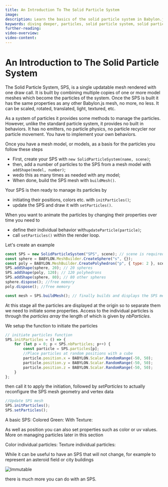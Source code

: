 ```yaml
---
title: An Introduction To The Solid Particle System
image: 
description: Learn the basics of the solid particle system in Babylon.js.
keywords: diving deeper, particles, solid particle system, solid particles
further-reading:
video-overview:
video-content:
---
```


# An Introduction to The Solid Particle System

The Solid Particle System, SPS, is a single updatable mesh rendered with one draw call. It is built by combining multiple copies of one or more model meshes which become the particles of the system. Once the SPS is built it has the same properties as any other Babylon.js mesh, no more, no less. It can be scaled, rotated, translated, light, textured, etc.

As a system of particles it provides some methods to manage the particles. However, unlike the standard particle system, it provides no built in behaviors. It has no emitters, no particle physics, no particle recycler nor particle movement. You have to implement your own behaviors. 

Once you have a mesh model, or models, as a basis for the particles you follow these steps

- First, create your SPS with `new SolidParticleSystem(name, scene)`;
- then, add a number of particles to the SPS from a mesh model with `addShape(model, number)`;
- wedo this as many times as needed with any model;
- When done, build the SPS mesh with `buildMesh()`.

Your SPS is then ready to manage its particles by 

- initiating their positions, colors etc. with `initParticles()`;
- update the SPS and draw it with `setParticles()`.

When you want to animate the particles by changing their properties over time you need to
- define their individual behavior with`updateParticle(particle)`;
- call `setParticles()` within the render loop.

Let's create an example

```javascript
const SPS = new SolidParticleSystem("SPS", scene); // scene is required
const sphere = BABYLON.MeshBuilder.CreateSphere("s", {});
const poly = BABYLON.MeshBuilder.CreatePolyhedron("p", { type: 2 }, scene);
SPS.addShape(sphere, 20); // 20 spheres
SPS.addShape(poly, 120); // 120 polyhedrons
SPS.addShape(sphere, 80); // 80 other spheres
sphere.dispose(); //free memory
poly.dispose(); //free memory

const mesh = SPS.buildMesh(); // finally builds and displays the SPS mesh
```
At this stage all the particles are displayed at the origin so to separate them we need to initiate some properties. Access to the individual particles is through the *particles array* the length of which is given by *nbParticles*.

We setup the function to initiate the particles

```javascript
// initiate particles function
SPS.initParticles = () => {
    for (let p = 0; p < SPS.nbParticles; p++) {
        const particle = SPS.particles[p];
        //Place particles at random positions with a cube
      	particle.position.x = BABYLON.Scalar.RandomRange(-50, 50);
        particle.position.y = BABYLON.Scalar.RandomRange(-50, 50);
        particle.position.z = BABYLON.Scalar.RandomRange(-50, 50);
    }
};
```

then call it to apply the initiation, followed by *setParticles* to actually reconfigure the SPS mesh geometry and vertex data

```javascript
//Update SPS mesh
SPS.initParticles();
SPS.setParticles();
```

A basic SPS: <Playground id="#GLZ1PX#1" title="A Basic Solid Particle System" description="Simple example of a basic solid particle system." image=""/>
Colored Green: <Playground id="#GLZ1PX#2" title="Green Colored Solid Particle System" description="Simple example of a green colored solid particle system." image=""/>
With Texture: <Playground id="#GLZ1PX#3" title="Solid Particle System With Textures" description="Simple example of a solid particle system with textures." image=""/>

As well as position you can also set properties such as color or uv values. More on managing particles later in this section

Color individual particles: <Playground id="#GLZ1PX#4" title="Individually Colored Solid Particles" description="Simple example of individually colored solid particles." image=""/>
Texture individual particles: <Playground id="#GLZ1PX#5" title="Individually Textured Solid Particles" description="Simple example of individually textured solid particles" image=""/>

While it can be useful to have an SPS that will not change, for example to represent an asteroid field or city buildings

![Immutable](/img/how_to/Particles/sps1.png)  

there is much more you can do with an SPS.